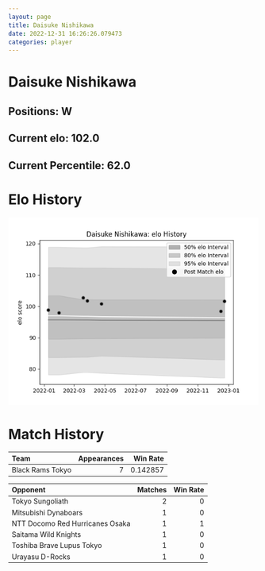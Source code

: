 ```yaml
---  
layout: page  
title: Daisuke Nishikawa  
date: 2022-12-31 16:26:26.079473  
categories: player  
---
```

# Daisuke Nishikawa

## Positions: W

## Current elo: 102.0

## Current Percentile: 62.0

# Elo History


![elo history](history_DaisukeNishikawa.png)
# Match History


| Team             |   Appearances |   Win Rate |
|:-----------------|--------------:|-----------:|
| Black Rams Tokyo |             7 |   0.142857 |

| Opponent                        |   Matches |   Win Rate |
|:--------------------------------|----------:|-----------:|
| Tokyo Sungoliath                |         2 |          0 |
| Mitsubishi Dynaboars            |         1 |          0 |
| NTT Docomo Red Hurricanes Osaka |         1 |          1 |
| Saitama Wild Knights            |         1 |          0 |
| Toshiba Brave Lupus Tokyo       |         1 |          0 |
| Urayasu D-Rocks                 |         1 |          0 |